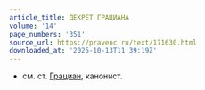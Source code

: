 ```yaml
---
article_title: ДЕКРЕТ ГРАЦИАНА
volume: '14'
page_numbers: '351'
source_url: https://pravenc.ru/text/171630.html
downloaded_at: '2025-10-13T11:39:19Z'
---
```


- см. ст. [Грациан](https://pravenc.ru/text/Грациан.html), канонист.
